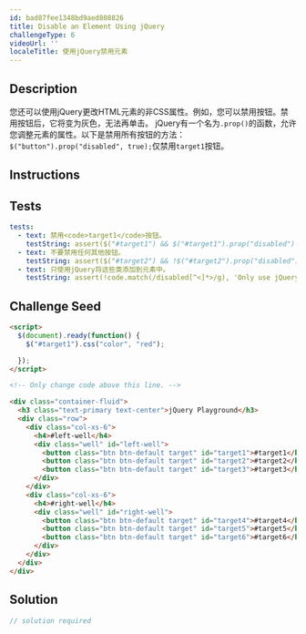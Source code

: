 ```yaml
---
id: bad87fee1348bd9aed808826
title: Disable an Element Using jQuery
challengeType: 6
videoUrl: ''
localeTitle: 使用jQuery禁用元素
---
```


## Description
<section id="description">您还可以使用jQuery更改HTML元素的非CSS属性。例如，您可以禁用按钮。禁用按钮后，它将变为灰色，无法再单击。 jQuery有一个名为<code>.prop()</code>的函数，允许您调整元素的属性。以下是禁用所有按钮的方法： <code>$(&quot;button&quot;).prop(&quot;disabled&quot;, true);</code>仅禁用<code>target1</code>按钮。 </section>

## Instructions
<section id="instructions">
</section>

## Tests
<section id='tests'>

```yml
tests:
  - text: 禁用<code>target1</code>按钮。
    testString: assert($("#target1") && $("#target1").prop("disabled") && code.match(/["']disabled["'],( true|true)/g), 'Disable your <code>target1</code> button.');
  - text: 不要禁用任何其他按钮。
    testString: assert($("#target2") && !$("#target2").prop("disabled"), 'Do not disable any other buttons.');
  - text: 只使用jQuery将这些类添加到元素中。
    testString: assert(!code.match(/disabled[^<]*>/g), 'Only use jQuery to add these classes to the element.');

```

</section>

## Challenge Seed
<section id='challengeSeed'>

<div id='html-seed'>

```html
<script>
  $(document).ready(function() {
    $("#target1").css("color", "red");

  });
</script>

<!-- Only change code above this line. -->

<div class="container-fluid">
  <h3 class="text-primary text-center">jQuery Playground</h3>
  <div class="row">
    <div class="col-xs-6">
      <h4>#left-well</h4>
      <div class="well" id="left-well">
        <button class="btn btn-default target" id="target1">#target1</button>
        <button class="btn btn-default target" id="target2">#target2</button>
        <button class="btn btn-default target" id="target3">#target3</button>
      </div>
    </div>
    <div class="col-xs-6">
      <h4>#right-well</h4>
      <div class="well" id="right-well">
        <button class="btn btn-default target" id="target4">#target4</button>
        <button class="btn btn-default target" id="target5">#target5</button>
        <button class="btn btn-default target" id="target6">#target6</button>
      </div>
    </div>
  </div>
</div>

```

</div>



</section>

## Solution
<section id='solution'>

```js
// solution required
```
</section>
